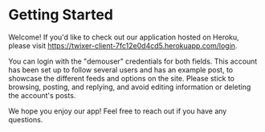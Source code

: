 # Getting Started
Welcome! If you'd like to check out our application hosted on Heroku, please visit https://twixer-client-7fc12e0d4cd5.herokuapp.com/login.

You can login with the "demouser" credentials for both fields. This account has been set up to follow several users and has an example post, to showcase the different feeds and options on the site. Please stick to browsing, posting, and replying, and avoid editing information or deleting the account's posts.

We hope you enjoy our app! Feel free to reach out if you have any questions.

